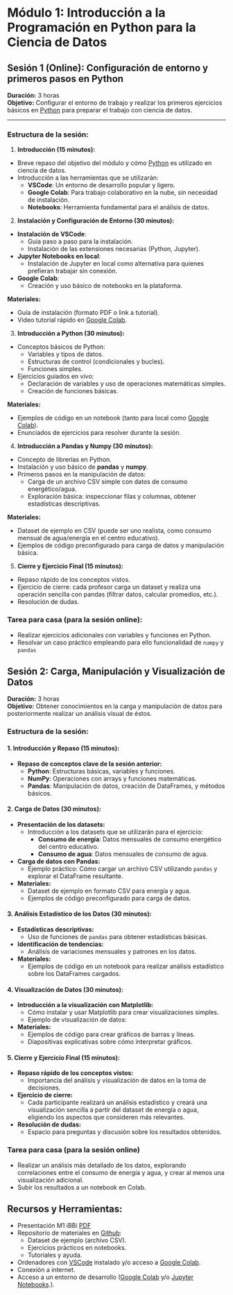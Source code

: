 # **Módulo 1: Introducción a la Programación en Python para la Ciencia de Datos**
## **Sesión 1 (Online): Configuración de entorno y primeros pasos en Python**

**Duración:** 3 horas  
**Objetivo:** Configurar el entorno de trabajo y realizar los primeros ejercicios básicos en [Python](https://www.python.org/) para preparar el trabajo con ciencia de datos.

---

### **Estructura de la sesión:**

1. **Introducción (15 minutos):**

- Breve repaso del objetivo del módulo y cómo [Python](https://www.python.org/) es utilizado en ciencia de datos.
- Introducción a las herramientas que se utilizarán:
  - **VSCode**: Un entorno de desarrollo popular y ligero.
  - **Google Colab**: Para trabajo colaborativo en la nube, sin necesidad de instalación.
  - **Notebooks**: Herramienta fundamental para el análisis de datos.

2. **Instalación y Configuración de Entorno (30 minutos):**

- **Instalación de VSCode**:
  - Guía paso a paso para la instalación.
  - Instalación de las extensiones necesarias (Python, Jupyter).
- **Jupyter Notebooks en local**:
  - Instalación de Jupyter en local como alternativa para quienes prefieran trabajar sin conexión.
- **Google Colab**:
  - Creación y uso básico de notebooks en la plataforma.
  
**Materiales:**

- Guía de instalación (formato PDF o link a tutorial).
- Video tutorial rápido en [Google Colab](https://colab.research.google.com/).

3. **Introducción a Python (30 minutos):**

- Conceptos básicos de Python:
  - Variables y tipos de datos.
  - Estructuras de control (condicionales y bucles).
  - Funciones simples.
- Ejercicios guiados en vivo:
  - Declaración de variables y uso de operaciones matemáticas simples.
  - Creación de funciones básicas.

**Materiales:**

- Ejemplos de código en un notebook (tanto para local como [Google Colab](https://colab.research.google.com/)).
- Enunciados de ejercicios para resolver durante la sesión.

4. **Introducción a Pandas y Numpy (30 minutos):**

- Concepto de librerías en Python.
- Instalación y uso básico de **pandas** y **numpy**.
- Primeros pasos en la manipulación de datos:
  - Carga de un archivo CSV simple con datos de consumo energético/agua.
  - Exploración básica: inspeccionar filas y columnas, obtener estadísticas descriptivas.

**Materiales:**

- Dataset de ejemplo en CSV (puede ser uno realista, como consumo mensual de agua/energía en el centro educativo).
- Ejemplos de código preconfigurado para carga de datos y manipulación básica.

5. **Cierre y Ejercicio Final (15 minutos):**

- Repaso rápido de los conceptos vistos.
- Ejercicio de cierre: cada profesor carga un dataset y realiza una operación sencilla con pandas (filtrar datos, calcular promedios, etc.).
- Resolución de dudas.

### **Tarea para casa (para la sesión online):**

- Realizar ejercicios adicionales con variables y funciones en Python.
- Resolvar un caso práctico empleando para ello funcionalidad de `numpy` y `pandas`

## **Sesión 2: Carga, Manipulación y Visualización de Datos**

**Duración:** 3 horas  
**Objetivo:** Obtener conocimientos en la carga y manipulación de datos para posteriormente realizar un análisis visual de éstos.

### **Estructura de la sesión:**

#### 1. **Introducción y Repaso (15 minutos):**

- **Repaso de conceptos clave de la sesión anterior:**
  - **Python**: Estructuras básicas, variables y funciones.
  - **NumPy**: Operaciones con arrays y funciones matemáticas.
  - **Pandas**: Manipulación de datos, creación de DataFrames, y métodos básicos.

#### 2. **Carga de Datos (30 minutos):**

- **Presentación de los datasets:**
  - Introducción a los datasets que se utilizarán para el ejercicio: 
    - **Consumo de energía**: Datos mensuales de consumo energético del centro educativo.
    - **Consumo de agua**: Datos mensuales de consumo de agua.
- **Carga de datos con Pandas:**
  - Ejemplo práctico: Cómo cargar un archivo CSV utilizando `pandas` y explorar el DataFrame resultante.
- **Materiales:**
  - Dataset de ejemplo en formato CSV para energía y agua.
  - Ejemplos de código preconfigurado para carga de datos.

#### 3. **Análisis Estadístico de los Datos (30 minutos):**

- **Estadísticas descriptivas:**
  - Uso de funciones de `pandas` para obtener estadísticas básicas.
- **Identificación de tendencias:**
  - Análisis de variaciones mensuales y patrones en los datos.
- **Materiales:**
  - Ejemplos de código en un notebook para realizar análisis estadístico sobre los DataFrames cargados.

#### 4. **Visualización de Datos (30 minutos):**

- **Introducción a la visualización con Matplotlib:**
  - Cómo instalar y usar Matplotlib para crear visualizaciones simples.
  - Ejemplo de visualización de datos:
- **Materiales:**
  - Ejemplos de código para crear gráficos de barras y líneas.
  - Diapositivas explicativas sobre cómo interpretar gráficos.

#### 5. **Cierre y Ejercicio Final (15 minutos):**

- **Repaso rápido de los conceptos vistos:**
  - Importancia del análisis y visualización de datos en la toma de decisiones.
- **Ejercicio de cierre:**
  - Cada participante realizará un análisis estadístico y creará una visualización sencilla a partir del dataset de energía o agua, eligiendo los aspectos que consideren más relevantes.
- **Resolución de dudas:**
  - Espacio para preguntas y discusión sobre los resultados obtenidos.

### **Tarea para casa (para la sesión online)**

- Realizar un análisis más detallado de los datos, explorando correlaciones entre el consumo de energía y agua, y crear al menos una visualización adicional.
- Subir los resultados a un notebook en Colab.

## **Recursos y Herramientas:**

- Presentación M1 iBBi [PDF](https://drive.google.com/file/d/1mXbMnRADRQy-CXlz50YOzu2EhZfueUHQ/view?usp=drive_link)
- Repositorio de materiales en [Github](https://github.com/jorgballesteros):  
  - Dataset de ejemplo (archivo CSV).
  - Ejercicios prácticos en notebooks.
  - Tutoriales y ayuda. 
- Ordenadores con [VSCode](https://code.visualstudio.com/) instalado y/o acceso a [Google Colab](https://colab.research.google.com/).
- Conexión a internet.
- Acceso a un entorno de desarrollo ([Google Colab](https://colab.research.google.com/) y/o [Jupyter Notebooks](https://jupyter.org/).).
